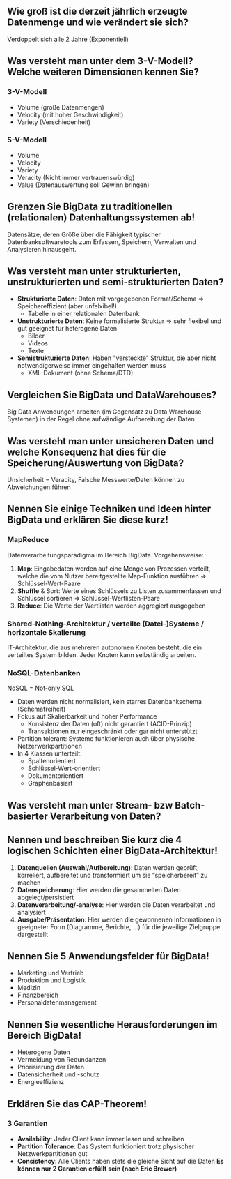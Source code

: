 ## Wie groß ist die derzeit jährlich erzeugte Datenmenge und wie verändert sie sich?
Verdoppelt sich alle 2 Jahre (Exponentiell)

## Was versteht man unter dem 3-V-Modell? Welche weiteren Dimensionen kennen Sie?
### 3-V-Modell
- Volume (große Datenmengen)
- Velocity (mit hoher Geschwindigkeit)
- Variety (Verschiedenheit)
### 5-V-Modell
- Volume
- Velocity
- Variety
- Veracity (Nicht immer vertrauenswürdig)
- Value (Datenauswertung soll Gewinn bringen)
## Grenzen Sie BigData zu traditionellen (relationalen) Datenhaltungssystemen ab!
Datensätze, deren Größe über die Fähigkeit typischer Datenbanksoftwaretools zum Erfassen, Speichern, Verwalten und Analysieren hinausgeht.
## Was versteht man unter strukturierten, unstrukturierten und semi-strukturierten Daten?
- **Strukturierte Daten**: Daten mit vorgegebenen Format/Schema => Speichereffizient (aber unfelxibel!)
	- Tabelle in einer relationalen Datenbank
- **Unstrukturierte Daten**: Keine formalisierte Struktur => sehr flexibel und gut geeignet für heterogene Daten
	- Bilder
	- Videos
	- Texte
- **Semistrukturierte Daten**: Haben "versteckte" Struktur, die aber nicht notwendigerweise immer eingehalten werden muss
	- XML-Dokument (ohne Schema/DTD)

## Vergleichen Sie BigData und DataWarehouses?
Big Data Anwendungen arbeiten (im Gegensatz zu Data Warehouse Systemen) in der Regel ohne aufwändige Aufbereitung der Daten

## Was versteht man unter unsicheren Daten und welche Konsequenz hat dies für die Speicherung/Auswertung von BigData?
Unsicherheit = Veracity, Falsche Messwerte/Daten können zu Abweichungen führen
   
## Nennen Sie einige Techniken und Ideen hinter BigData und erklären Sie diese kurz!
### MapReduce
Datenverarbeitungsparadigma im Bereich BigData. Vorgehensweise:
1. **Map**: Eingabedaten werden auf eine Menge von Prozessen verteilt, welche die vom Nutzer bereitgestellte Map-Funktion ausführen => Schlüssel-Wert-Paare
2. **Shuffle** & Sort: Werte eines Schlüssels zu Listen zusammenfassen und Schlüssel sortieren => Schlüssel-Wertlisten-Paare
3. **Reduce**: Die Werte der Wertlisten werden aggregiert ausgegeben
### Shared-Nothing-Architektur / verteilte (Datei-)Systeme / horizontale Skalierung
IT-Architektur, die aus mehreren autonomen Knoten besteht, die ein verteiltes System bilden. Jeder Knoten kann selbständig arbeiten.
### NoSQL-Datenbanken
NoSQL = Not-only SQL
- Daten werden nicht normalisiert, kein starres Datenbankschema (Schemafreiheit)
- Fokus auf Skalierbarkeit und hoher Performance
	- Konsistenz der Daten (oft) nicht garantiert (ACID-Prinzip)
	- Transaktionen nur eingeschränkt oder gar nicht unterstützt
- Partition tolerant: Systeme funktionieren auch über physische Netzerwerkpartitionen
- In 4 Klassen unterteilt:
	- Spaltenorientiert
	- Schlüssel-Wert-orientiert
	- Dokumentorientiert
	- Graphenbasiert

## Was versteht man unter Stream- bzw Batch-basierter Verarbeitung von Daten?

## Nennen und beschreiben Sie kurz die 4 logischen Schichten einer BigData-Architektur!
1. **Datenquellen (Auswahl/Aufbereitung)**: Daten werden geprüft, korreliert, aufbereitet und transformiert um sie “speicherbereit” zu machen
2. **Datenspeicherung**: Hier werden die gesammelten Daten abgelegt/persistiert
3. **Datenverarbeitung/-analyse**: Hier werden die Daten verarbeitet und analysiert
4. **Ausgabe/Präsentation**: Hier werden die gewonnenen Informationen in geeigneter Form (Diagramme, Berichte, …) für die jeweilige Zielgruppe dargestellt

## Nennen Sie 5 Anwendungsfelder für BigData!
- Marketing und Vertrieb
- Produktion und Logistik
- Medizin
- Finanzbereich
- Personaldatenmanagement

## Nennen Sie wesentliche Herausforderungen im Bereich BigData!
- Heterogene Daten
- Vermeidung von Redundanzen
- Priorisierung der Daten
- Datensicherheit und -schutz
- Energieeffizienz

## Erklären Sie das CAP-Theorem!
### 3 Garantien
- **Availability**: Jeder Client kann immer lesen und schreiben
- **Partition Tolerance**: Das System funktioniert trotz physischer Netzwerkpartitionen gut
- **Consistency**: Alle Clients haben stets die gleiche Sicht auf die Daten
**Es können nur 2 Garantien erfüllt sein (nach Eric Brewer)**